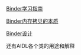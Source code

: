 [Binder学习指南](https://weishu.me/2016/01/12/binder-index-for-newer/)

[Binder内存拷贝的本质](https://juejin.cn/post/6844904113046568973)

[Binder设计](https://blog.csdn.net/universus/article/details/6211589)

还有AIDL各个类的用途和解释